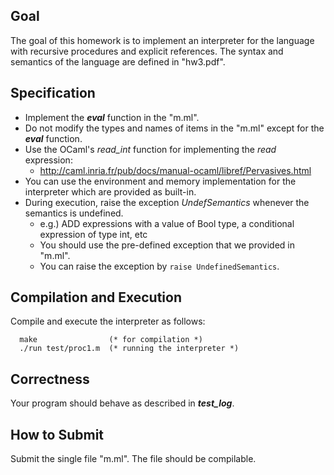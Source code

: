 ## Goal
The goal of this homework is to implement an interpreter for the language with recursive procedures and explicit references.
The syntax and semantics of the language are defined in "hw3.pdf".

## Specification
- Implement the ***eval*** function in the "m.ml".
- Do not modify the types and names of items in the "m.ml" except for the ***eval*** function.
- Use the OCaml's *read_int* function for implementing the *read* expression:
  - http://caml.inria.fr/pub/docs/manual-ocaml/libref/Pervasives.html
- You can use the environment and memory implementation for the interpreter which are provided as built-in.
- During execution, raise the exception *UndefSemantics* whenever the semantics is undefined.
  - e.g.) ADD expressions with a value of Bool type, a conditional expression of type int, etc 
  - You should use the pre-defined exception that we provided in "m.ml".
  - You can raise the exception by ```raise UndefinedSemantics```.

## Compilation and Execution
Compile and execute the interpreter as follows:
```
  make                (* for compilation *)
  ./run test/proc1.m  (* running the interpreter *)
```

## Correctness 
Your program should behave as described in ***test_log***. 

## How to Submit
Submit the single file "m.ml". The file should be compilable. 
